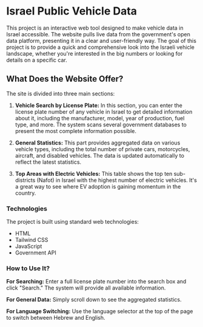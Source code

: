 # Israel Public Vehicle Data
This project is an interactive web tool designed to make vehicle data in Israel accessible. The website pulls live data from the government's open data platform, presenting it in a clear and user-friendly way. The goal of this project is to provide a quick and comprehensive look into the Israeli vehicle landscape, whether you're interested in the big numbers or looking for details on a specific car.

## What Does the Website Offer?
The site is divided into three main sections:

1. **Vehicle Search by License Plate:** In this section, you can enter the license plate number of any vehicle in Israel to get detailed information about it, including the manufacturer, model, year of production, fuel type, and more. The system scans several government databases to present the most complete information possible.

2. **General Statistics:** This part provides aggregated data on various vehicle types, including the total number of private cars, motorcycles, aircraft, and disabled vehicles. The data is updated automatically to reflect the latest statistics.

3. **Top Areas with Electric Vehicles:** This table shows the top ten sub-districts (Nafot) in Israel with the highest number of electric vehicles. It's a great way to see where EV adoption is gaining momentum in the country.

### Technologies
The project is built using standard web technologies:

* HTML
* Tailwind CSS
* JavaScript
* Government API

### How to Use It?
**For Searching:** Enter a full license plate number into the search box and click "Search." The system will provide all available information.

**For General Data:** Simply scroll down to see the aggregated statistics. 

**For Language Switching:** Use the language selector at the top of the page to switch between Hebrew and English.